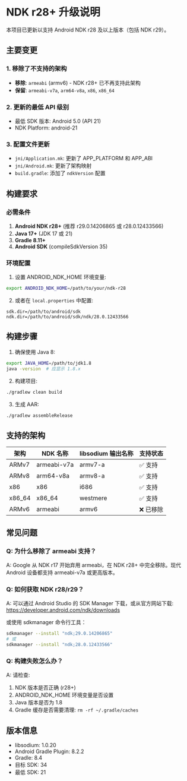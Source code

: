 # NDK r28+ 升级说明

本项目已更新以支持 Android NDK r28 及以上版本（包括 NDK r29）。

## 主要变更

### 1. 移除了不支持的架构
- **移除**: `armeabi` (armv6) - NDK r28+ 已不再支持此架构
- **保留**: `armeabi-v7a`, `arm64-v8a`, `x86`, `x86_64`

### 2. 更新的最低 API 级别
- 最低 SDK 版本: Android 5.0 (API 21)
- NDK Platform: android-21

### 3. 配置文件更新
- `jni/Application.mk`: 更新了 APP_PLATFORM 和 APP_ABI
- `jni/Android.mk`: 更新了架构映射
- `build.gradle`: 添加了 `ndkVersion` 配置

## 构建要求

### 必需条件
1. **Android NDK r28+** (推荐 r29.0.14206865 或 r28.0.12433566)
2. **Java 17+** (JDK 17 或 21)
3. **Gradle 8.11+**
4. **Android SDK** (compileSdkVersion 35)

### 环境配置

1. 设置 ANDROID_NDK_HOME 环境变量:
```bash
export ANDROID_NDK_HOME=/path/to/your/ndk-r28
```

2. 或者在 `local.properties` 中配置:
```properties
sdk.dir=/path/to/android/sdk
ndk.dir=/path/to/android/sdk/ndk/28.0.12433566
```

## 构建步骤

1. 确保使用 Java 8:
```bash
export JAVA_HOME=/path/to/jdk1.8
java -version  # 应显示 1.8.x
```

2. 构建项目:
```bash
./gradlew clean build
```

3. 生成 AAR:
```bash
./gradlew assembleRelease
```

## 支持的架构

| 架构 | NDK 名称 | libsodium 输出名称 | 支持状态 |
|------|----------|-------------------|----------|
| ARMv7 | armeabi-v7a | armv7-a | ✅ 支持 |
| ARMv8 | arm64-v8a | armv8-a | ✅ 支持 |
| x86 | x86 | i686 | ✅ 支持 |
| x86_64 | x86_64 | westmere | ✅ 支持 |
| ARMv6 | armeabi | armv6 | ❌ 已移除 |

## 常见问题

### Q: 为什么移除了 armeabi 支持？
A: Google 从 NDK r17 开始弃用 armeabi，在 NDK r28+ 中完全移除。现代 Android 设备都支持 armeabi-v7a 或更高版本。

### Q: 如何获取 NDK r28/r29？
A: 可以通过 Android Studio 的 SDK Manager 下载，或从官方网站下载:
https://developer.android.com/ndk/downloads

或使用 sdkmanager 命令行工具：
```bash
sdkmanager --install "ndk;29.0.14206865"
# 或
sdkmanager --install "ndk;28.0.12433566"
```

### Q: 构建失败怎么办？
A: 请检查:
1. NDK 版本是否正确 (r28+)
2. ANDROID_NDK_HOME 环境变量是否设置
3. Java 版本是否为 1.8
4. Gradle 缓存是否需要清理: `rm -rf ~/.gradle/caches`

## 版本信息

- libsodium: 1.0.20
- Android Gradle Plugin: 8.2.2
- Gradle: 8.4
- 目标 SDK: 34
- 最低 SDK: 21

